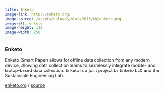 ```yaml
---
title: Enketo
image-link: http://enketo.org/
image-source: /assets/uploads/blog/2013/08/enketo.png
image-alt: enketo
image-height: 112
image-width: 250
---
```

<h3>Enketo</h3>
<p>Enketo (Smart Paper) allows for offline data collection from any modern device, allowing data collection teams to seamlessly integrate mobile- and laptop-based data collection. Enketo is a joint project by Enketo LLC and the Sustainable Engineering Lab.</p>
<a href="http://enketo.org/" target="blank">enketo.org</a> / <a href="http://github.com/modilabs/enketo" target="blank">source</a>
